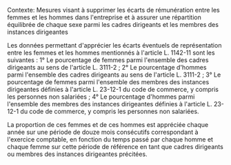 Contexte: Mesures visant à supprimer les écarts de rémunération entre les femmes et les hommes dans l'entreprise et à assurer une répartition équilibrée de chaque sexe parmi les cadres dirigeants et les membres des instances dirigeantes

Les données permettant d'apprécier les écarts éventuels de représentation entre les femmes et les hommes mentionnés à l'article L. 1142-11 sont les suivantes : 1° Le pourcentage de femmes parmi l'ensemble des cadres dirigeants au sens de l'article L. 3111-2 ; 2° Le pourcentage d'hommes parmi l'ensemble des cadres dirigeants au sens de l'article L. 3111-2 ; 3° Le pourcentage de femmes parmi l'ensemble des membres des instances dirigeantes définies à l'article L. 23-12-1 du code de commerce, y compris les personnes non salariées ; 4° Le pourcentage d'hommes parmi l'ensemble des membres des instances dirigeantes définies à l'article L. 23-12-1 du code de commerce, y compris les personnes non salariées.

La proportion de ces femmes et de ces hommes est appréciée chaque année sur une période de douze mois consécutifs correspondant à l'exercice comptable, en fonction du temps passé par chaque homme et chaque femme sur cette période de référence en tant que cadres dirigeants ou membres des instances dirigeantes précitées.